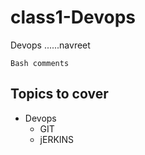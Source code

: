 # class1-Devops
Devops
......navreet
```
Bash comments
```

## Topics to cover
* Devops 
  * GIT
  * jERKINS


